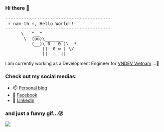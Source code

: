 ### Hi there 👋
<pre>
----------------------------------------
<span> ⚡ nam-th ⚡, Hello World!!</span>
----------------------------------------
      \   ^__^
       \  (oo)\_______
          (__)\ 0   0 )\  *
              ||--0-w | \/
              ||     ||
</pre>

I am currently working as a Development Engineer for [VNDEV Vietnam](https://vn-dev.com) ...👋

### Check out my social medias:

- 📫 [Personal blog](https://tayto.club)
- 💬 [Facebook](https://www.facebook.com/namthz)
- 🔗 [LinkedIn](https://www.linkedin.com/in/nam-th/)

### and just a funny gif...😛
![](https://media.giphy.com/media/13GIgrGdslD9oQ/giphy.gif)
